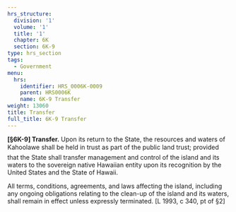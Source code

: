 ```yaml
---
hrs_structure:
  division: '1'
  volume: '1'
  title: '1'
  chapter: 6K
  section: 6K-9
type: hrs_section
tags:
  - Government
menu:
  hrs:
    identifier: HRS_0006K-0009
    parent: HRS0006K
    name: 6K-9 Transfer
weight: 13060
title: Transfer
full_title: 6K-9 Transfer
---
```

**[§6K-9] Transfer.** Upon its return to the State, the resources and waters of Kahoolawe shall be held in trust as part of the public land trust; provided that the State shall transfer management and control of the island and its waters to the sovereign native Hawaiian entity upon its recognition by the United States and the State of Hawaii.

All terms, conditions, agreements, and laws affecting the island, including any ongoing obligations relating to the clean-up of the island and its waters, shall remain in effect unless expressly terminated. [L 1993, c 340, pt of §2]